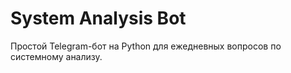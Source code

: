 # System Analysis Bot

Простой Telegram-бот на Python для ежедневных вопросов по системному анализу.
